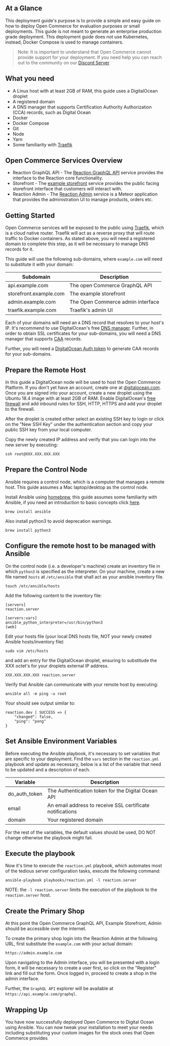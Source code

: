 ## At a Glance

This deployment guide's purpose is to provide a simple and easy guide on how to deploy Open Commerce for evaluation purposes or small deployments. This guide is not meant to generate an enterprise production grade deployment. This deployment guide does not use Kubernetes, instead, Docker Compose is used to manage containers.

> Note: It is important to understand that Open Commerce cannot provide support for your deployment. If you need 
> help you can reach out to the community on our [Discord Server](https://discord.gg/Bwm63tBcQY)

## What you need

- A Linux host with at least 2GB of RAM, this guide uses a DigitalOcean droplet
- A registered domain
- A DNS manager that supports Certification Authority Authorization (CCA) records, such as Digital Ocean
- Docker
- Docker Compose
- Git
- Node
- Yarn
- Some familiarity with [Traefik](https://github.com/containous/traefik/)

## Open Commerce Services Overview

 - Reaction GraphQL API -
   The [Reaction GraphQL API](https://github.com/reactioncommerce/reaction) service provides the interface to the Reaction core functionality.
 - Storefront -
   The [example storefront](https://github.com/reactioncommerce/example-storefront) service provides the public facing storefront interface that customers will interact with.
 - Reaction Admin -
   The [Reaction Admin](https://github.com/reactioncommerce/reaction-admin) service is a Meteor application that provides the administration UI to manage products, orders etc.

## Getting Started

Open Commerce services will be exposed to the public using [Traefik](https://github.com/containous/traefik/), which 
is a cloud native router. Traefik will act as a reverse proxy that will route traffic to Docker containers. As stated above, you will need a registered domain to complete this step, as it will be necessary to manage DNS records for it.

This guide will use the following sub-domains, where `example.com` will need to substitute it with your domain:

| Subdomain              | Description                       |
| ---------------------- |-----------------------------------|
| api.example.com        | The open Commerce GraphQL API     |
| storefront.example.com | The example storefront            |
| admin.example.com      | The Open Commerce admin interface |
| traefik.example.com    | Traefik's admin UI                |

Each of your domains will need an `A` DNS record that resolves to your host's IP. It's recommend to use DigitalOcean's free [DNS manager](https://www.digitalocean.com/docs/networking/dns/overview/). Further, in order to obtain SSL certificates for your sub-domains, you will need a DNS manager that supports [CAA](https://support.dnsimple.com/articles/caa-record/) records.


Further, you will need a [DigitalOcean Auth token](https://docs.digitalocean.com/reference/api/create-personal-access-token/) to generate CAA records for your sub-domains.

## Prepare the Remote Host

In this guide a DigitalOcean node will be used to host the Open Commerce Platform. If you don't yet have an account, create one at [digitalocean.com](https://digitalocean.com). Once you are signed into your account, create a new droplet using the Ubuntu 18.4 image with at least 2GB of RAM. Enable DigitalOcean's [free firewall](https://www.digitalocean.com/docs/networking/firewalls/) and add inbound rules for SSH, HTTP, HTTPS and add your droplet to the firewall.

After the droplet is created either select an existing SSH key to login or click on the "New SSH Key" under the authentication section  and copy your public SSH key from your local computer.

Copy the newly created IP address and verify that you can login into the new server by executing:

```
ssh root@XXX.XXX.XXX.XXX
```

## Prepare the Control Node

Ansible requires a control node, which is a computer that manages a remote host. This guide assumes a Mac laptop/desktop as the control node.

Install Ansible using [homebrew](https://brew.sh), this guide assumes some familiarity with Ansible, if you need an introduction to basic concepts click [here](https://www.ansibletutorials.com).

`brew install ansible`

Also install python3 to avoid deprecation warnings.

`brew install python3`

## Configure the remote host to be managed with Ansible

On the control node (i.e. a developer's machine) create an inventory file in which `python3` is specified as the interpreter. On your machine, create a new file named `hosts` at `/etc/ansible` that shall act as your ansible inventory file.
```
touch /etc/ansible/hosts
```

Add the following content to the inventory file:
```
[servers]
reaction.server

[servers:vars]
ansible_python_interpreter=/usr/bin/python3
[web]
```

Edit your hosts file (your local DNS hosts file, NOT your newly created Ansible hosts/inventory file)
```
sudo vim /etc/hosts
```

and add an entry for the DigitalOcean droplet, ensuring to substitude the XXX octet's for your droplets external IP address.

```
XXX.XXX.XXX.XXX reaction.server
```

Verify that Ansible can communicate with your remote host by executing:

```
ansible all -m ping -u root
```

Your should see output similar to:

```
reaction.dev | SUCCESS => {
    "changed": false,
    "ping": "pong"
}
```

## Set Ansible Environment Variables

Before executing the Ansible playbook, it's necessary to set variables that are specific to your deployment. Find the
`vars` section in the `reaction.yml` playbook and update as necessary, below is a list of the variable
that need to be updated and a description of each.

| Variable               | Description                                                                 |
| ---------------------- | ----------------------------------------------------------------------------|
| do_auth_token          | The Authentication token for the Digital Ocean API                          |
| email                  | An email address to receive SSL certificate notifications                   |
| domain                 | Your registered domain                                                      |

For the rest of the variables, the default values should be used, DO NOT change otherwise the playbook might fail.

## Execute the playbook

Now it's time to execute the `reaction.yml` playbook, which automates most of the tedious server configuration tasks, execute the following command:

```
ansible-playbook playbooks/reaction.yml -l reaction.server
```

NOTE: the `-l reaction.server` limits the execution of the playbook to the `reaction.server` host.

## Create the Primary Shop

At this point the Open Commerce GraphQL API, Example Storefront, Admin should be accessible over the internet.

To create the primary shop login into the Reaction Admin at the following URL, first substitute the `example.com` with your actual domain:
```
https://admin.example.com
```

Upon navigating to the Admin interface, you will be presented with a login form, it will be necessary to create a user first, so click on the "Register" link and fill out the form. Once logged in, proceed to create a shop in the admin interface.

Further, the `GraphQL API` explorer will be available at `https://api.example.com/graphql`.

## Wrapping Up

You have now successfully deployed Open Commerce to Digital Ocean using Ansible. You can now tweak your installation 
to meet your needs including substituting your custom images for the stock ones that Open Commerce provides
